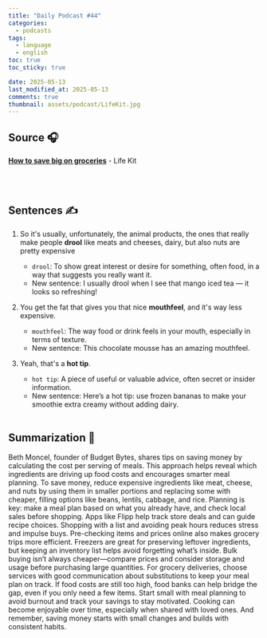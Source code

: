 ```yaml
---
title: "Daily Podcast #44"
categories:
  - podcasts
tags:
  - language
  - english
toc: true
toc_sticky: true

date: 2025-05-13
last_modified_at: 2025-05-13
comments: true
thumbnail: assets/podcast/LifeKit.jpg
---
```


## Source 🎧
[**How to save big on groceries**](https://podcasts.apple.com/kr/podcast/life-kit/id1461493560?i=1000706892478)
 \- Life Kit

<br><br>
## Sentences ✍️

1. So it's usually, unfortunately, the animal products, the ones that really make people **drool** like meats and cheeses, dairy, but also nuts are pretty expensive
   - `drool`: To show great interest or desire for something, often food, in a way that suggests you really want it.
   - New sentence: I usually drool when I see that mango iced tea — it looks so refreshing!


2. You get the fat that gives you that nice **mouthfeel**, and it's way less expensive.
   - `mouthfeel`: The way food or drink feels in your mouth, especially in terms of texture.
   - New sentence: This chocolate mousse has an amazing mouthfeel.


3. Yeah, that's a **hot tip**.
   - `hot tip`: A piece of useful or valuable advice, often secret or insider information.
   - New sentence: Here’s a hot tip: use frozen bananas to make your smoothie extra creamy without adding dairy.
<br><br>


## Summarization 👀
Beth Moncel, founder of Budget Bytes, shares tips on saving money by calculating the cost per serving of meals. This approach helps reveal which ingredients are driving up food costs and encourages smarter meal planning.
To save money, reduce expensive ingredients like meat, cheese, and nuts by using them in smaller portions and replacing some with cheaper, filling options like beans, lentils, cabbage, and rice.
Planning is key: make a meal plan based on what you already have, and check local sales before shopping. Apps like Flipp help track store deals and can guide recipe choices.
Shopping with a list and avoiding peak hours reduces stress and impulse buys. Pre-checking items and prices online also makes grocery trips more efficient.
Freezers are great for preserving leftover ingredients, but keeping an inventory list helps avoid forgetting what’s inside.
Bulk buying isn’t always cheaper—compare prices and consider storage and usage before purchasing large quantities.
For grocery deliveries, choose services with good communication about substitutions to keep your meal plan on track.
If food costs are still too high, food banks can help bridge the gap, even if you only need a few items.
Start small with meal planning to avoid burnout and track your savings to stay motivated. Cooking can become enjoyable over time, especially when shared with loved ones.
And remember, saving money starts with small changes and builds with consistent habits.
<br><br>